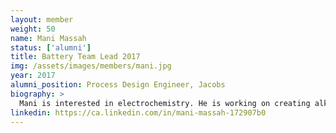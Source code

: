 ```yaml
---
layout: member
weight: 50
name: Mani Massah
status: ['alumni']
title: Battery Team Lead 2017
img: /assets/images/members/mani.jpg
year: 2017
alumni_position: Process Design Engineer, Jacobs
biography: >
  Mani is interested in electrochemistry. He is working on creating alkaline batteries as an alternative to the zinc air batteries that are currently being used in the car. 
linkedin: https://ca.linkedin.com/in/mani-massah-172907b0
---
```

